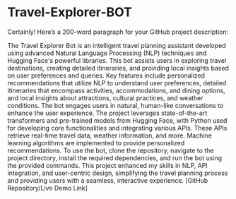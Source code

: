 # Travel-Explorer-BOT

Certainly! Here’s a 200-word paragraph for your GitHub project description:

The Travel Explorer Bot is an intelligent travel planning assistant developed using advanced Natural Language Processing (NLP) techniques and Hugging Face's powerful libraries. This bot assists users in exploring travel destinations, creating detailed itineraries, and providing local insights based on user preferences and queries. Key features include personalized recommendations that utilize NLP to understand user preferences, detailed itineraries that encompass activities, accommodations, and dining options, and local insights about attractions, cultural practices, and weather conditions. The bot engages users in natural, human-like conversations to enhance the user experience. The project leverages state-of-the-art transformers and pre-trained models from Hugging Face, with Python used for developing core functionalities and integrating various APIs. These APIs retrieve real-time travel data, weather information, and more. Machine learning algorithms are implemented to provide personalized recommendations. To use the bot, clone the repository, navigate to the project directory, install the required dependencies, and run the bot using the provided commands. This project enhanced my skills in NLP, API integration, and user-centric design, simplifying the travel planning process and providing users with a seamless, interactive experience. [GitHub Repository/Live Demo Link]
